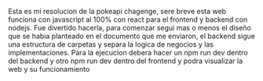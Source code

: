 Esta es mi resolucion de la pokeapi chagenge, sere breve esta web funciona con javascript al 100% con react para el frontend y backend con nodejs.
Fue divertido hacerla, para comenzar segui mas o menos el diseño que se habia planteado en el documento que me enviaron, el backend sigue una estructura de carpetas y separa la logica de negocios y las implementaciones.
Para la ejecucion debera hacer un npm run dev dentro del backend y otro npm run dev dentro del frontend y podra visualizar la web y su funcionamiento
